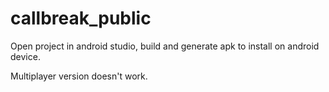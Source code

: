 # callbreak_public
Open project in android studio, build and generate apk to install on android device. 

Multiplayer version doesn't work.
